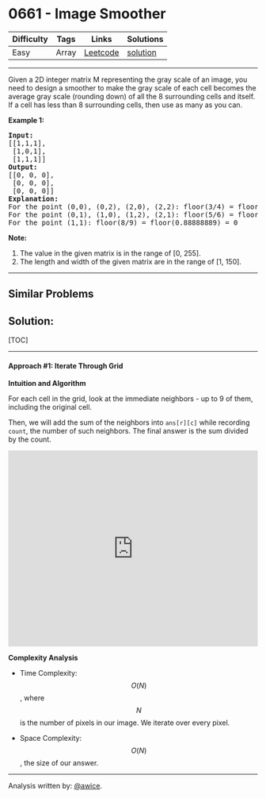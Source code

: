 # 0661 - Image Smoother

Difficulty  | Tags | Links | Solutions
----------- | ---- | ----- | -----
Easy | Array | [Leetcode](https://leetcode.com/problems/image-smoother) | [solution](https://leetcode.com/problems/image-smoother/solution/)


-----------

<p>Given a 2D integer matrix M representing the gray scale of an image, you need to design a smoother to make the gray scale of each cell becomes the average gray scale (rounding down) of all the 8 surrounding cells and itself.  If a cell has less than 8 surrounding cells, then use as many as you can.</p>

<p><b>Example 1:</b><br />
<pre>
<b>Input:</b>
[[1,1,1],
 [1,0,1],
 [1,1,1]]
<b>Output:</b>
[[0, 0, 0],
 [0, 0, 0],
 [0, 0, 0]]
<b>Explanation:</b>
For the point (0,0), (0,2), (2,0), (2,2): floor(3/4) = floor(0.75) = 0
For the point (0,1), (1,0), (1,2), (2,1): floor(5/6) = floor(0.83333333) = 0
For the point (1,1): floor(8/9) = floor(0.88888889) = 0
</pre>
</p>

<p><b>Note:</b><br>
<ol>
<li>The value in the given matrix is in the range of [0, 255].</li>
<li>The length and width of the given matrix are in the range of [1, 150].</li>
</ol>
</p>

-----------


## Similar Problems




## Solution:

[TOC]

---
#### Approach #1: Iterate Through Grid

**Intuition and Algorithm**

For each cell in the grid, look at the immediate neighbors - up to 9 of them, including the original cell.

Then, we will add the sum of the neighbors into `ans[r][c]` while recording `count`, the number of such neighbors.  The final answer is the sum divided by the count.

<iframe src="https://leetcode.com/playground/i8A5ppzu/shared" frameBorder="0" width="100%" height="395" name="i8A5ppzu"></iframe>

**Complexity Analysis**

* Time Complexity: $$O(N)$$, where $$N$$ is the number of pixels in our image.  We iterate over every pixel.

* Space Complexity: $$O(N)$$, the size of our answer.

---

Analysis written by: [@awice](https://leetcode.com/awice).
